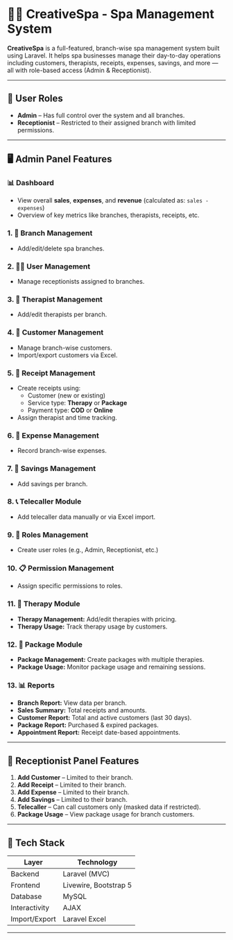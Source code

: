 # 💆‍♀️ CreativeSpa - Spa Management System

**CreativeSpa** is a full-featured, branch-wise spa management system built using Laravel. It helps spa businesses manage their day-to-day operations including customers, therapists, receipts, expenses, savings, and more — all with role-based access (Admin & Receptionist).

---

## 👥 User Roles

- **Admin** – Has full control over the system and all branches.
- **Receptionist** – Restricted to their assigned branch with limited permissions.

---

## 🖥️ Admin Panel Features

### 📊 Dashboard
- View overall **sales**, **expenses**, and **revenue** (calculated as: `sales - expenses`)
- Overview of key metrics like branches, therapists, receipts, etc.

### 1. 🏢 Branch Management
- Add/edit/delete spa branches.

### 2. 👩‍💼 User Management
- Manage receptionists assigned to branches.

### 3. 🧖 Therapist Management
- Add/edit therapists per branch.

### 4. 👥 Customer Management
- Manage branch-wise customers.
- Import/export customers via Excel.

### 5. 🧾 Receipt Management
- Create receipts using:
  - Customer (new or existing)
  - Service type: **Therapy** or **Package**
  - Payment type: **COD** or **Online**
- Assign therapist and time tracking.

### 6. 💸 Expense Management
- Record branch-wise expenses.

### 7. 🏦 Savings Management
- Add savings per branch.

### 8. 📞 Telecaller Module
- Add telecaller data manually or via Excel import.

### 9. 🔐 Roles Management
- Create user roles (e.g., Admin, Receptionist, etc.)

### 10. 📋 Permission Management
- Assign specific permissions to roles.

### 11. 🧖 Therapy Module
- **Therapy Management:** Add/edit therapies with pricing.
- **Therapy Usage:** Track therapy usage by customers.

### 12. 🎁 Package Module
- **Package Management:** Create packages with multiple therapies.
- **Package Usage:** Monitor package usage and remaining sessions.

### 13. 📊 Reports
- **Branch Report:** View data per branch.
- **Sales Summary:** Total receipts and amounts.
- **Customer Report:** Total and active customers (last 30 days).
- **Package Report:** Purchased & expired packages.
- **Appointment Report:** Receipt date-based appointments.

---

## 💼 Receptionist Panel Features

1. **Add Customer** – Limited to their branch.
2. **Add Receipt** – Limited to their branch.
3. **Add Expense** – Limited to their branch.
4. **Add Savings** – Limited to their branch.
5. **Telecaller** – Can call customers only (masked data if restricted).
6. **Package Usage** – View package usage for branch customers.

---

## 🧰 Tech Stack

| Layer        | Technology         |
|--------------|--------------------|
| Backend      | Laravel (MVC)      |
| Frontend     | Livewire, Bootstrap 5 |
| Database     | MySQL              |
| Interactivity| AJAX               |
| Import/Export| Laravel Excel      |

---


